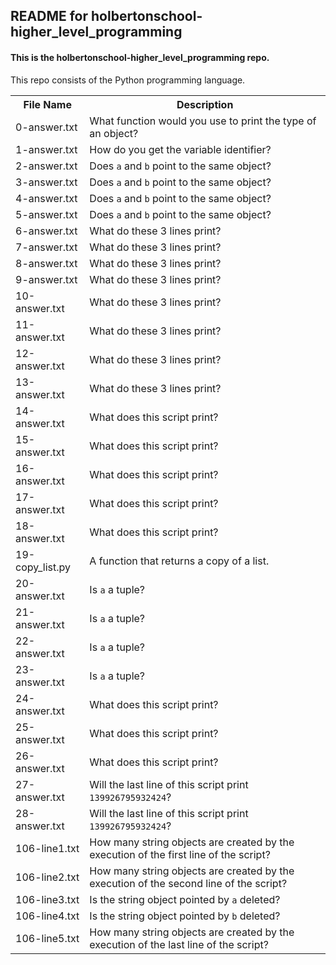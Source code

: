 <!DOCTYPE html>
<html>
<body>
<h2>README for holbertonschool-higher_level_programming</h2>
<h4>This is the holbertonschool-higher_level_programming repo.</h4>
This repo consists of the Python programming language.

<table style="width:100%">
<tr>
<th>File Name</th>
<th>Description</th>
</tr>
<tr>
<td>0-answer.txt</td>
<td>What function would you use to print the type of an object?</td>
</tr>
<tr>
<td>1-answer.txt</td>
<td>How do you get the variable identifier?</td>
</tr>
<tr>
<td>2-answer.txt</td>
<td>Does <code>a</code> and <code>b</code> point to the same object?</td>
</tr>
<tr>
<td>3-answer.txt</td>
<td>Does <code>a</code> and <code>b</code> point to the same object?</td>
</tr>
<tr>
<td>4-answer.txt</td>
<td>Does <code>a</code> and <code>b</code> point to the same object?</td>
</tr>
<tr>
<td>5-answer.txt</td>
<td>Does <code>a</code> and <code>b</code> point to the same object?</td>
</tr>
<tr>
<td>6-answer.txt</td>
<td>What do these 3 lines print?</td>
</tr>
<tr>
<td>7-answer.txt</td>
<td>What do these 3 lines print?</td>
</tr>
<tr>
<td>8-answer.txt</td>
<td>What do these 3 lines print?</td>
</tr>
<tr>
<td>9-answer.txt</td>
<td>What do these 3 lines print?</td>
</tr>
<tr>
<td>10-answer.txt</td>
<td>What do these 3 lines print?</td>
</tr>
<tr>
<td>11-answer.txt</td>
<td>What do these 3 lines print?</td>
</tr>
<tr>
<td>12-answer.txt</td>
<td>What do these 3 lines print?</td>
</tr>
<tr>
<td>13-answer.txt</td>
<td>What do these 3 lines print?</td>
</tr>
<tr>
<td>14-answer.txt</td>
<td>What does this script print?</td>
</tr>
<tr>
<td>15-answer.txt</td>
<td>What does this script print?</td>
</tr>
<tr>
<td>16-answer.txt</td>
<td>What does this script print?</td>
</tr>
<tr>
<td>17-answer.txt</td>
<td>What does this script print?</td>
</tr>
<tr>
<td>18-answer.txt</td>
<td>What does this script print?</td>
</tr>
<tr>
<td>19-copy_list.py</td>
<td>A function that returns a copy of a list.</td>
</tr>
<tr>
<td>20-answer.txt</td>
<td>Is <code>a</code> a tuple?</td>
</tr>
<tr>
<td>21-answer.txt</td>
<td>Is <code>a</code> a tuple?</td>
</tr>
<tr>
<td>22-answer.txt</td>
<td>Is <code>a</code> a tuple?</td>
</tr>
<tr>
<td>23-answer.txt</td>
<td>Is <code>a</code> a tuple?</td>
</tr>
<tr>
<td>24-answer.txt</td>
<td>What does this script print?</td>
</tr>
<tr>
<td>25-answer.txt</td>
<td>What does this script print?</td>
</tr>
<tr>
<td>26-answer.txt</td>
<td>What does this script print?</td>
</tr>
<tr>
<td>27-answer.txt</td>
<td>Will the last line of this script print <code>139926795932424</code>?</td>
</tr>
<tr>
<td>28-answer.txt</td>
<td>Will the last line of this script print <code>139926795932424</code>?</td>
</tr>
<tr>
<td>106-line1.txt</td>
<td>How many string objects are created by the execution of the first line of the script?</td>
</tr>
<tr>
<td>106-line2.txt</td>
<td>How many string objects are created by the execution of the second line of the script?</td>
</tr>
<tr>
<td>106-line3.txt</td>
<td>Is the string object pointed by <code>a</code> deleted?</td>
</tr>
<tr>
<td>106-line4.txt</td>
<td>Is the string object pointed by <code>b</code> deleted?</td>
</tr>
<tr>
<td>106-line5.txt</td>
<td>How many string objects are created by the execution of the last line of the script?</td>
</tr>
</table>

</body>
</html>

